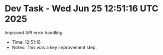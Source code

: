 # Dev Task - Wed Jun 25 12:51:16 UTC 2025
Improved API error handling
- Time: 12:51:16
- Notes: This was a key improvement step.
